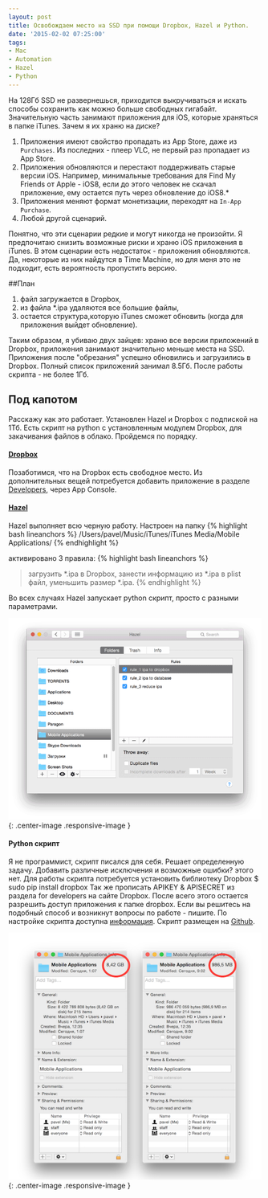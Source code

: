 ```yaml
---
layout: post
title: Освобождаем место на SSD при помощи Dropbox, Hazel и Python.
date: '2015-02-02 07:25:00'
tags:
- Mac
- Automation
- Hazel
- Python
---
```


На 128Гб SSD не развернешься, приходится выкручиваться и искать способы сохранить как можно больше свободных гигабайт. Значительную часть занимают приложения для iOS, которые храняться в папке iTunes. Зачем я их храню на диске?

1. Приложения имеют свойство пропадать из App Store, даже из `Purchases`. Из последних - плеер VLC, не первый раз пропадает из App Store.
2. Приложения обновляются и перестают поддерживать старые версии iOS. Например, минимальные требования для Find My Friends от Apple - iOS8, если до этого человек не скачал приложение, ему остается путь через обновление до iOS8.*
3. Приложения меняют формат монетизации, переходят на `In-App Purchase`.
4. Любой другой сценарий.

Понятно, что эти сценарии редкие и могут никогда не произойти. Я предпочитаю снизить возможные риски и храню iOS приложения в iTunes. В этом сценарии есть недостаток - приложения обновляются. Да, некоторые из них найдутся в Time Machine, но для меня это не подходит, есть вероятность пропустить версию.

##План

1. файл загружается в Dropbox,
2. из файла *.ipa удаляются все большие файлы,
3. остается структура,которую iTunes сможет
обновить (когда для приложения выйдет обновление).


Таким образом, я убиваю двух зайцев: храню все версии приложений в Dropbox, приложения занимают значительно меньше места на SSD. Приложения после "обрезания" успешно обновились и загрузились в Dropbox. Полный список приложений занимал 8.5Гб. После работы скрипта - не более 1Гб.


## Под капотом
Расскажу как это работает. Установлен Hazel и Dropbox с подпиской на 1Тб. Есть скрипт на python с установленным модулем Dropbox, для закачивания файлов в облако. Пройдемся по порядку.

#### [Dropbox](https://www.dropbox.com)
Позаботимся, что на Dropbox есть свободное место. Из дополнительных вещей потребуется добавить приложение в разделе [Developers](https://www.dropbox.com/developers/apps), через App Console.

#### [Hazel](http://www.noodlesoft.com/hazel.php)
Hazel выполняет всю черную работу. Настроен на папку
{% highlight bash lineanchors %}
/Users/pavel/Music/iTunes/iTunes Media/Mobile Applications/
{% endhighlight %}

активировано 3 правила:
{% highlight bash lineanchors %}
> загрузить *.ipa в Dropbox,
> занести информацию из *.ipa в plist файл,
> уменьшить размер *.ipa.
{% endhighlight %}

Во всех случаях Hazel запускает python скрипт, просто с разными параметрами.

![](/images/2015/02/hazel_reduce_itunes_ipa.gif){: .center-image .responsive-image }

#### Python скрипт
Я не программист, скрипт писался для себя. Решает определенную задачу. Добавить различные исключения и возможные ошибки? этого нет. Для работы скрипта потребуется установить библиотеку Dropbox
$ sudo pip install dropbox
Так же прописать APIKEY & APISECRET из раздела for developers на сайте Dropbox. После всего этого остается разрешить доступ приложения к папке dropbox. Если вы решитесь на подобный способ и возникнут вопросы по работе - пишите. По настройке скрипта доступна [информация](http://habrahabr.ru/post/236483/).
Скрипт размещен на [Github](https://github.com/facetheheat/Hazel/tree/master/reduce_itunes_ipa).

![](/images/2015/02/freespace-1.png){: .center-image .responsive-image }


